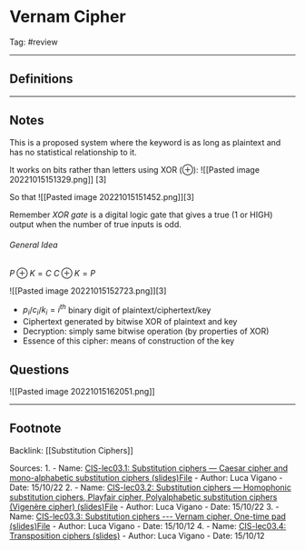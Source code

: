 # Vernam Cipher
Tag: #review 

---
## Definitions


---
## Notes
This is a proposed system where the keyword is as long as plaintext and has no statistical relationship to it.

It works on bits rather than letters using XOR ($\oplus$):
![[Pasted image 20221015151329.png]] [3]

So that
![[Pasted image 20221015151452.png]][3]

Remember _XOR gate_ is a digital logic gate that gives a true (1 or HIGH) output when the number of true inputs is odd.

###### General Idea

$P \oplus K = C$
$C \oplus K = P$

![[Pasted image 20221015152723.png]][3]

- $p_{i}$/$c_{i}$/$k_{i}=i^{th}$ binary digit of plaintext/ciphertext/key
- Ciphertext generated by bitwise XOR of plaintext and key
- Decryption: simply same bitwise operation (by properties of XOR)
- Essence of this cipher: means of construction of the key

## Questions
![[Pasted image 20221015162051.png]]

---
## Footnote

Backlink: [[Substitution Ciphers]]

Sources:
1. 
	- Name: [CIS-lec03.1: Substitution ciphers — Caesar cipher and mono-alphabetic substitution ciphers (slides)File](https://keats.kcl.ac.uk/mod/resource/view.php?id=6354989)
	- Author: Luca Vigano
	- Date: 15/10/22
2. 
	- Name: [CIS-lec03.2: Substitution ciphers — Homophonic substitution ciphers, Playfair cipher, Polyalphabetic substitution ciphers (Vigenère cipher) (slides)File](https://keats.kcl.ac.uk/mod/resource/view.php?id=6354991)
	- Author: Luca Vigano
	- Date: 15/10/22
3. 
	- Name: [CIS-lec03.3: Substitution ciphers --- Vernam cipher, One-time pad (slides)File](https://keats.kcl.ac.uk/mod/resource/view.php?id=6354993)
	- Author: Luca Vigano
	- Date: 15/10/12
4. 
	- Name: [CIS-lec03.4: Transposition ciphers (slides)](https://keats.kcl.ac.uk/mod/resource/view.php?id=6354995)
	- Author: Luca Vigano
	- Date: 15/10/12